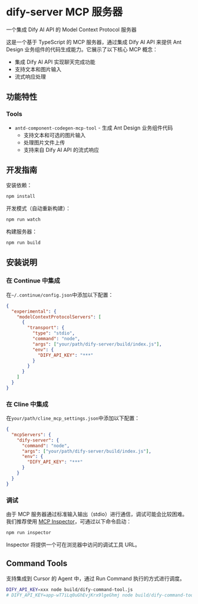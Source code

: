 # dify-server MCP 服务器

一个集成 Dify AI API 的 Model Context Protocol 服务器

这是一个基于 TypeScript 的 MCP 服务器，通过集成 Dify AI API 来提供 Ant Design 业务组件的代码生成能力。它展示了以下核心 MCP 概念：

- 集成 Dify AI API 实现聊天完成功能
- 支持文本和图片输入
- 流式响应处理

## 功能特性

### Tools

- `antd-component-codegen-mcp-tool` - 生成 Ant Design 业务组件代码
  - 支持文本和可选的图片输入
  - 处理图片文件上传
  - 支持来自 Dify AI API 的流式响应

## 开发指南

安装依赖：

```bash
npm install
```

开发模式（自动重新构建）：

```bash
npm run watch
```

构建服务器：

```bash
npm run build
```

## 安装说明

### 在 Continue 中集成

在`~/.continue/config.json`中添加以下配置：

```json
{
  "experimental": {
    "modelContextProtocolServers": [
      {
        "transport": {
          "type": "stdio",
          "command": "node",
          "args": ["your/path/dify-server/build/index.js"],
          "env": {
            "DIFY_API_KEY": "***"
          }
        }
      }
    ]
  }
}
```

### 在 Cline 中集成

在`your/path/cline_mcp_settings.json`中添加以下配置：

```json
{
  "mcpServers": {
    "dify-server": {
      "command": "node",
      "args": ["your/path/dify-server/build/index.js"],
      "env": {
        "DIFY_API_KEY": "***"
      }
    }
  }
}
```

### 调试

由于 MCP 服务器通过标准输入输出（stdio）进行通信，调试可能会比较困难。我们推荐使用 [MCP Inspector](https://github.com/modelcontextprotocol/inspector)，可通过以下命令启动：

```bash
npm run inspector
```

Inspector 将提供一个可在浏览器中访问的调试工具 URL。

## Command Tools

支持集成到 Cursor 的 Agent 中，通过 Run Command 执行的方式进行调度。

```bash
DIFY_API_KEY=xxx node build/dify-command-tool.js
# DIFY_API_KEY=app-wT7iLq0uGhEvjKrx9lgeGhmj node build/dify-command-tool.js 生成一个登陆的业务组件
```
